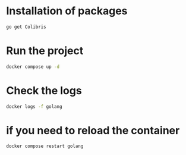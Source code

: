 # Installation of packages
```bash
go get Colibris
```
# Run the project
```bash
docker compose up -d 
```
# Check the logs
```bash
docker logs -f golang
```
# if you need to reload the container
```bash
docker compose restart golang
```